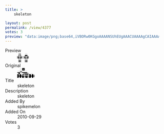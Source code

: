 ```yaml
---
title: >
    skeleton

layout: post
permalink: /view/4377
votes: 3
preview: "data:image/png;base64,iVBORw0KGgoAAAANSUhEUgAAACUAAAAgCAIAAAAaMSbnAAAABnRSTlMA/wD/AP5AXyvrAAAA/UlEQVRIieVWQRLDIAgMGR/Q8P83kr6g6SFTSxdU0iZ2JtmTRpYVEQMty2N4YZ7vg4dpurnfARH6GHG0I1CPmZnZjo/SOxq99RLMRcQd7wXS95NotBrMrG1qvsg/LU13LPR9ichsQoKiAY11qm2gFt2aWw8pu9I2ydqVpk2IiD0ScEJ2O/UvkMuc8tXYTb+mh+ILJjLHBzvQ9A+9vGDji4CZbTmBk97xUYlZkrH5q+zYOkl175Ed6CUbH9j89f38PX9N+vvBzImF90zfOpuerXTnf2tdxNGk05X6F7dziR9phH72/qW3HvYvrtGB/YuI6AL64hdfp18qfyd8X57iv+zWkZgCfQAAAABJRU5ErkJggg=="
---
```

<dl class="side-by-side">
<dt>Preview</dt>
<dd>
    <img class="preview" src="data:image/png;base64,iVBORw0KGgoAAAANSUhEUgAAACUAAAAgCAIAAAAaMSbnAAAABnRSTlMA/wD/AP5AXyvrAAAA/UlEQVRIieVWQRLDIAgMGR/Q8P83kr6g6SFTSxdU0iZ2JtmTRpYVEQMty2N4YZ7vg4dpurnfARH6GHG0I1CPmZnZjo/SOxq99RLMRcQd7wXS95NotBrMrG1qvsg/LU13LPR9ichsQoKiAY11qm2gFt2aWw8pu9I2ydqVpk2IiD0ScEJ2O/UvkMuc8tXYTb+mh+ILJjLHBzvQ9A+9vGDji4CZbTmBk97xUYlZkrH5q+zYOkl175Ed6CUbH9j89f38PX9N+vvBzImF90zfOpuerXTnf2tdxNGk05X6F7dziR9phH72/qW3HvYvrtGB/YuI6AL64hdfp18qfyd8X57iv+zWkZgCfQAAAABJRU5ErkJggg==">
</dd>
<dt>Original</dt>
<dd>
    <img class="preview" src="data:image/png;base64,iVBORw0KGgoAAAANSUhEUgAAAEAAAAAgCAYAAACinX6EAAAAxklEQVR42u2YSw7AIAhEe//DeoW26ybKgGAdMyasJKY++Uy5LmO11u6RvS6WcS8BEAAcQAeKACgFBEAAeC9YbQLAAKBX5QVAAFQD+AEAbWymBVK0SQjANwVOAjAEEgjZUiArUmoKAFJQjZQSAGoAjClgXdi1D8wHpvwD31cLIEkLdIXWcgDIS6Av6/VDo8u5XwtgdQRsB0ARcGIEZFlVBGRL7d9TIPtcuhpwFADvFDkydS4FkKEEvb/PHv/tlGBUslad6wXwAPiu8zMBAgNTAAAAAElFTkSuQmCC">
</dd>
<dt>Title</dt>
<dd>skeleton</dd>
<dt>Description</dt>
<dd>skeleton</dd>
<dt>Added By</dt>
<dd>spikemelon</dd>
<dt>Added On</dt>
<dd>2010-09-29</dd>
<dt>Votes</dt>
<dd>3</dd>
</dl>
